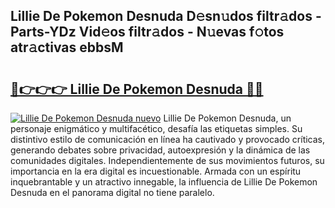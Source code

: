 ## Lillie De Pokemon Desnuda D𝚎sn𝚞dos filtr𝚊dos - Parts-YDz Vid𝚎os filtr𝚊dos - N𝚞evas f𝚘tos atr𝚊ctivas ebbsM

# <h2><a href="http://mb9y8p.tromn.icu/?c=Lillie+De+Pokemon+Desnuda">🔗👉👉👉 Lillie De Pokemon Desnuda 🔗🔗</a></h2>

[![Lillie De Pokemon Desnuda nuevo](https://i.imgur.com/pEAQMta.gif)](http://mb9y8p.tromn.icu/?c=Lillie+De+Pokemon+Desnuda)
Lillie De Pokemon Desnuda, un personaje enigmático y multifacético, desafía las etiquetas simples. Su distintivo estilo de comunicación en línea ha cautivado y provocado críticas, generando debates sobre privacidad, autoexpresión y la dinámica de las comunidades digitales. Independientemente de sus movimientos futuros, su importancia en la era digital es incuestionable. Armada con un espíritu inquebrantable y un atractivo innegable, la influencia de Lillie De Pokemon Desnuda en el panorama digital no tiene paralelo.
